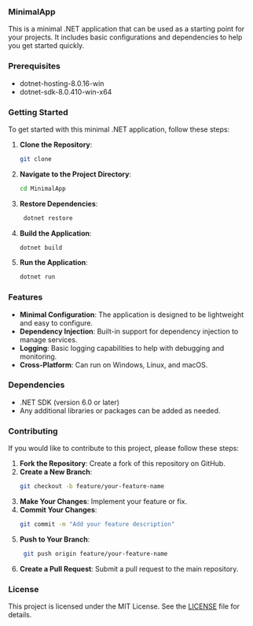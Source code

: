 ### MinimalApp
This is a minimal .NET application that can be used as a starting point for your projects. It includes basic configurations and dependencies to help you get started quickly.

### Prerequisites
- dotnet-hosting-8.0.16-win
- dotnet-sdk-8.0.410-win-x64

### Getting Started
To get started with this minimal .NET application, follow these steps:
1. **Clone the Repository**: 
   ```bash
   git clone
   ```
2. **Navigate to the Project Directory**:
   ```bash
   cd MinimalApp
   ```
3. **Restore Dependencies**:
   ```bash
    dotnet restore
    ```
4. **Build the Application**:
    ```bash
    dotnet build
    ```
5. **Run the Application**:
    ```bash
    dotnet run
    ```
### Features
- **Minimal Configuration**: The application is designed to be lightweight and easy to configure.
- **Dependency Injection**: Built-in support for dependency injection to manage services.
- **Logging**: Basic logging capabilities to help with debugging and monitoring.
- **Cross-Platform**: Can run on Windows, Linux, and macOS.
### Dependencies
- .NET SDK (version 6.0 or later)
- Any additional libraries or packages can be added as needed.
### Contributing
If you would like to contribute to this project, please follow these steps:
1. **Fork the Repository**: Create a fork of this repository on GitHub.
2. **Create a New Branch**: 
   ```bash
   git checkout -b feature/your-feature-name
   ```
3. **Make Your Changes**: Implement your feature or fix.
4. **Commit Your Changes**:
   ```bash
   git commit -m "Add your feature description"
   ```
5. **Push to Your Branch**:
   ```bash
    git push origin feature/your-feature-name
    ```
6. **Create a Pull Request**: Submit a pull request to the main repository.
### License
This project is licensed under the MIT License. See the [LICENSE](LICENSE) file for details.
```bash
